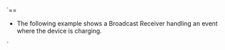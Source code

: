 `==
- The following example shows a Broadcast Receiver handling an event where the device is charging.


`